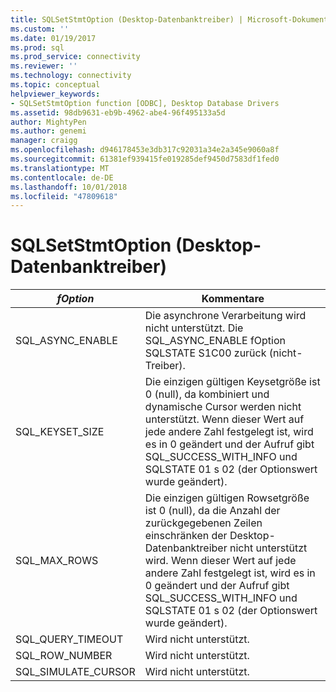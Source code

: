 ```yaml
---
title: SQLSetStmtOption (Desktop-Datenbanktreiber) | Microsoft-Dokumentation
ms.custom: ''
ms.date: 01/19/2017
ms.prod: sql
ms.prod_service: connectivity
ms.reviewer: ''
ms.technology: connectivity
ms.topic: conceptual
helpviewer_keywords:
- SQLSetStmtOption function [ODBC], Desktop Database Drivers
ms.assetid: 98db9631-eb9b-4962-abe4-96f495133a5d
author: MightyPen
ms.author: genemi
manager: craigg
ms.openlocfilehash: d946178453e3db317c92031a34e2a345e9060a8f
ms.sourcegitcommit: 61381ef939415fe019285def9450d7583df1fed0
ms.translationtype: MT
ms.contentlocale: de-DE
ms.lasthandoff: 10/01/2018
ms.locfileid: "47809618"
---
```

# <a name="sqlsetstmtoption-desktop-database-drivers"></a>SQLSetStmtOption (Desktop-Datenbanktreiber)
|*fOption*|Kommentare|  
|---------------|--------------|  
|SQL_ASYNC_ENABLE|Die asynchrone Verarbeitung wird nicht unterstützt. Die SQL_ASYNC_ENABLE fOption SQLSTATE S1C00 zurück (nicht-Treiber).|  
|SQL_KEYSET_SIZE|Die einzigen gültigen Keysetgröße ist 0 (null), da kombiniert und dynamische Cursor werden nicht unterstützt. Wenn dieser Wert auf jede andere Zahl festgelegt ist, wird es in 0 geändert und der Aufruf gibt SQL_SUCCESS_WITH_INFO und SQLSTATE 01 s 02 (der Optionswert wurde geändert).|  
|SQL_MAX_ROWS|Die einzigen gültigen Rowsetgröße ist 0 (null), da die Anzahl der zurückgegebenen Zeilen einschränken der Desktop-Datenbanktreiber nicht unterstützt wird. Wenn dieser Wert auf jede andere Zahl festgelegt ist, wird es in 0 geändert und der Aufruf gibt SQL_SUCCESS_WITH_INFO und SQLSTATE 01 s 02 (der Optionswert wurde geändert).|  
|SQL_QUERY_TIMEOUT|Wird nicht unterstützt.|  
|SQL_ROW_NUMBER|Wird nicht unterstützt.|  
|SQL_SIMULATE_CURSOR|Wird nicht unterstützt.|

